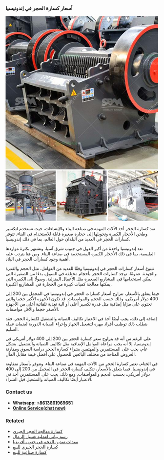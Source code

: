<h3>أسعار كسارة الحجر في إندونيسيا</h3><img src='1701746467.jpg' alt=''><p>تعد كسارة الحجر أحد الآلات المهمة في صناعة البناء والإنشاءات، حيث تستخدم لتكسير وطحن الأحجار الكبيرة وتحويلها إلى حجارة صغيرة قابلة للاستخدام في البناء. تتوفر كسارات الحجر في العديد من البلدان حول العالم، بما في ذلك إندونيسيا.</p><p>تعد إندونيسيا واحدة من أكبر الدول في جنوب شرق آسيا، وتشتهر بكثرة مواردها الطبيعية، بما في ذلك الأحجار الكبيرة المستخدمة في صناعة البناء. ومن هنا يترتب عليه أهمية وجود كسارات الحجر في البلاد.</p><p>تتنوع أسعار كسارات الحجر في إندونيسيا وفقًا للعديد من العوامل، مثل الحجم والقدرة والجودة. عمومًا، توجد كسارات الحجر بأحجام مختلفة في السوق، بدءًا من الصغيرة التي يمكن استخدامها في المشاريع الصغيرة مثل الأعمال المنزلية، وصولًا إلى الكبيرة التي يمكنها معالجة كميات كبيرة من الحجارة في المشاريع الكبيرة.</p><p>فيما يتعلق بالأسعار، تتراوح أسعار كسارات الحجر في إندونيسيا في المجمل بين 200 إلى 400 دولار أمريكي، وذلك حسب الحجم والمواصفات. قد تكون الأجهزة الأكبر حجما والتي تحتوي على مزايا إضافية مثل قدرة تكسير أعلى أو آلية تغذية تلقائية أغلى من الأجهزة الأصغر حجما والأقل مواصفات.</p><p>إضافة إلى ذلك، يجب أيضًا أخذ في الاعتبار تكاليف الصيانة والتشغيل لكسارة الحجر، فقد يتطلب ذلك توظيف أفراد مهرة لتشغيل الجهاز وإجراء الصيانة الدورية لضمان عمله السليم.</p><p>على الرغم من أنه قد يتراوح سعر كسارة الحجر بين 200 إلى 400 دولار أمريكي في إندونيسيا، إلا أنه يجب مراعاة العوامل الإضافية مثل تكاليف الصيانة والتشغيل. بشكل عام، يجب على المستثمرين والمهتمين بشراء كسارة الحجر دراسة السوق ومقارنة العروض المتاحة من مختلف البائعين للحصول على أفضل قيمة مقابل المال.</p><p>في الختام، تعتبر كسارة الحجر من الآلات المهمة في صناعة البناء، وتتوفر بأسعار متفاوتة في إندونيسيا. فيما يتعلق بالأسعار، تتكلف كسارة الحجر في المجمل بين 200 إلى 400 دولار أمريكي، بحسب الحجم والمواصفات. ومع ذلك، يجب على المستثمرين أخذ في الاعتبار أيضًا تكاليف الصيانة والتشغيل قبل الشراء.</p><h3>Contact us</h3><ul><li><strong>Whatsapp:&nbsp;<a href="https://wa.me/8613661969651">+8613661969651</a></strong></li><li><a href="https://swt.shibang-china.com/?git&amp;zhl&amp;أسعار كسارة الحجر في إندونيسيا"><strong>Online Service(chat now)</strong></a></li></ul><h3>Related</h3><ul><li><a href='كسارة معالجة الحجر الجيري.md'>كسارة معالجة الحجر الجيري</a></li><li><a href='رسم بياني لعملية غسيل الرمال.md'>رسم بياني لعملية غسيل الرمال</a></li><li><a href='معدات تعدين الفحم في جنوب أفريقيا.md'>معدات تعدين الفحم في جنوب أفريقيا</a></li><li><a href='كسارة الحجر الجيري للبيع.md'>كسارة الحجر الجيري للبيع</a></li><li><a href='كسارة صناعية للبيع.md'>كسارة صناعية للبيع</a></li></ul>